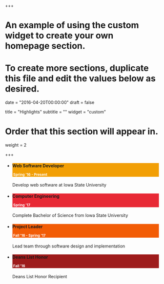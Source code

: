+++
# An example of using the custom widget to create your own homepage section.
# To create more sections, duplicate this file and edit the values below as desired.

date = "2016-04-20T00:00:00"
draft = false

title = "Highlights"
subtitle = ""
widget = "custom"

# Order that this section will appear in.
weight = 2

+++
<style>
.text-muted{
    color: white;
}
</style>
<ul class="timeline ">
    <li id="web_dev">
      <div class="timeline-badge" style="background-color: #F29F05"><i class="fa fa-server" aria-hidden="true"></i></div>
      <div class="timeline-panel">
        <div class="timeline-heading" style="background-color: #F29F05">
          <h4 class="timeline-title">Web Software Developer
            <p><small class="text-muted"><i class="glyphicon glyphicon-time"></i>&nbsp;Spring '16 - Present</small></p>
          </h4>
        </div>
        <div class="timeline-body">
          <p>Develop web software at Iowa State University</p>
        </div>
      </div>
    </li>
    <li class="timeline-inverted" id="college">
    <div class="timeline-badge" style="background-color:#E82935;"><i class="fa fa-graduation-cap" aria-hidden="true"></i></div>
      <div class="timeline-panel">
        <div class="timeline-heading" style="background-color: #E82935">
          <h4 class="timeline-title">Computer Engineering
            <p><small class="text-muted"><i class="glyphicon glyphicon-time"></i>&nbsp;Spring '17</small></p>
          </h4>
        </div>
        <div class="timeline-body">
          <p>Complete Bachelor of Science from Iowa State University</p>
        </div>
      </div>
    </li>
    <li id="leader">
      <div class="timeline-badge" style="background-color:#F25C05;"><i class="fa fa-group" aria-hidden="true"></i></div>
      <div class="timeline-panel">
        <div class="timeline-heading" style="background-color:#F25C05">
          <h4 class="timeline-title">Project Leader
            <p><small class="text-muted"><i class="glyphicon glyphicon-time"></i>&nbsp;Fall '16 - Spring '17</small></p>
          </h4>
        </div>
        <div class="timeline-body">
          <p>Lead team through software design and implementation</p>
        </div>
      </div>
    </li>
    <li class="timeline-inverted" id="honor">
      <div class="timeline-badge" style="background-color:#9E1B1B"><i class="fa fa-trophy" aria-hidden="true"></i></div>
      <div class="timeline-panel">
        <div class="timeline-heading" style="background-color: #9E1B1B">
          <h4 class="timeline-title">Deans List Honor
            <p><small class="text-muted"><i class="glyphicon glyphicon-time"></i>&nbsp;Fall '16</small></p>
          </h4>
        </div>
        <div class="timeline-body">
          <p>Deans List Honor Recipient</p>
        </div>
      </div>
    </li>
</ul>

<script>
$(document).ready(function(){
    $(window).scroll(function() {
        if($( "#web_dev" ).isInViewport().length > 0){
            $( "#web_dev" ).addClass( "animated flipInX" );
        }
        if($( "#honor" ).isInViewport().length > 0){
            $( "#honor" ).addClass( "animated flipInX" );
        }
        if($( "#leader" ).isInViewport().length > 0){
            $( "#leader" ).addClass( "animated flipInX" );
        }
        if($( "#college" ).isInViewport().length > 0){
            $( "#college" ).addClass( "animated flipInX" );
        }
    });
});
</script>